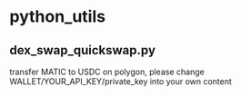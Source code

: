 # python_utils
## dex_swap_quickswap.py
transfer MATIC to USDC on polygon, please change WALLET/YOUR_API_KEY/private_key into your own content
